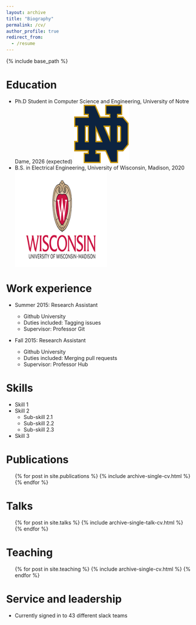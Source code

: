 ```yaml
---
layout: archive
title: "Biography"
permalink: /cv/
author_profile: true
redirect_from:
  - /resume
---
```


{% include base_path %}


Education
======
* Ph.D Student in Computer Science and Engineering, University of Notre Dame, 2026 (expected) <img src="../images/nd.png" height="160" width="150">
* B.S. in Electrical Engineering, University of Wisconsin, Madison, 2020 <img src="../images/uwm.png" height="260" width="250">


Work experience
======
* Summer 2015: Research Assistant
  * Github University
  * Duties included: Tagging issues
  * Supervisor: Professor Git

* Fall 2015: Research Assistant
  * Github University
  * Duties included: Merging pull requests
  * Supervisor: Professor Hub
  
Skills
======
* Skill 1
* Skill 2
  * Sub-skill 2.1
  * Sub-skill 2.2
  * Sub-skill 2.3
* Skill 3

Publications
======
  <ul>{% for post in site.publications %}
    {% include archive-single-cv.html %}
  {% endfor %}</ul>
  
Talks
======
  <ul>{% for post in site.talks %}
    {% include archive-single-talk-cv.html %}
  {% endfor %}</ul>
  
Teaching
======
  <ul>{% for post in site.teaching %}
    {% include archive-single-cv.html %}
  {% endfor %}</ul>
  
Service and leadership
======
* Currently signed in to 43 different slack teams

